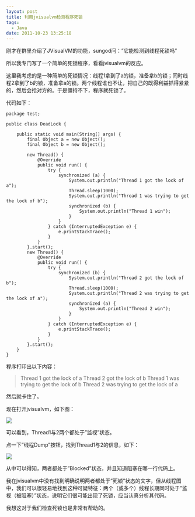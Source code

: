 ```yaml
---
layout: post
title: 利用jvisualvm检测程序死锁
tags:
  - Java
date: 2011-10-23 13:25:18
---
```


刚才在群里介绍了JVisualVM的功能，sungod问：&#8221;它能检测到线程死锁吗&#8221;

所以我专门写了一个简单的死锁程序，看看jvisualvm的反应。

这里我考虑的是一种简单的死锁情况：线程1拿到了a的锁，准备拿b的锁；同时线程2拿到了b的锁，准备拿a的锁。两个线程谁也不让，把自己的既得利益抓得紧紧的，然后会抢对方的。于是僵持不下，程序就死锁了。

 <span id="more-482"></span>
<p>代码如下：

```
package test;

public class DeadLock {

    public static void main(String[] args) {
        final Object a = new Object();
        final Object b = new Object();

        new Thread() {
            @Override
            public void run() {
                try {
                    synchronized (a) {
                        System.out.println("Thread 1 got the lock of a");
                        Thread.sleep(1000);
                        System.out.println("Thread 1 was trying to get the lock of b");
                        synchronized (b) {
                            System.out.println("Thread 1 win");
                        }
                    }
                } catch (InterruptedException e) {
                    e.printStackTrace();
                }
            }
        }.start();
        new Thread() {
            @Override
            public void run() {
                try {
                    synchronized (b) {
                        System.out.println("Thread 2 got the lock of b");
                        Thread.sleep(1000);
                        System.out.println("Thread 2 was trying to get the lock of a");
                        synchronized (a) {
                            System.out.println("Thread 2 win");
                        }
                    }
                } catch (InterruptedException e) {
                    e.printStackTrace();
                }
            }
        }.start();
    }
}
```

程序打印出以下内容：

> Thread 1 got the lock of a 
> Thread 2 got the lock of b 
> Thread 1 was trying to get the lock of b 
> Thread 2 was trying to get the lock of a

然后就卡住了。

现在打开jvisualvm，如下图：

![](http://freewind.me/wp-content/uploads/2011/10/zrclip_019p18edecfd.png)

可以看到，Thread1与2两个都处于&#8221;监视&#8221;状态。

点一下&#8221;线程Dump&#8221;按钮，找到Thread1与2的信息，如下：

![](http://freewind.me/wp-content/uploads/2011/10/zrclip_020n66fb9b3b.png)

从中可以得知，两者都处于&#8221;Blocked&#8221;状态，并且知道阻塞在哪一行代码上。

我在jvisualvm中没有找到明确说明两者都处于&#8221;死锁&#8221;状态的文字，但从线程图中，我们可以很轻易地找到这种可疑特征：两个（或多个）线程长期同时处于&#8221;监视（被阻塞）&#8221;状态，说明它们很可能出现了死锁，应当认真分析其代码。

我想这对于我们检查死锁也是非常有帮助的。